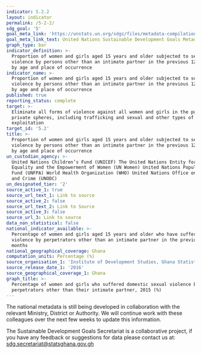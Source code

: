 ```yaml
---
indicator: 5.2.2
layout: indicator
permalink: /5-2-2/
sdg_goal: '5'
goal_meta_link: 'https://unstats.un.org/sdgs/files/metadata-compilation/Metadata-Goal-5.pdf'
goal_meta_link_text: United Nations Sustainable Development Goals Metadata (PDF 294 KB)
graph_type: bar
indicator_definition: >-
  Proportion of women and girls aged 15 years and older subjected to sexual
  violence by persons other than an intimate partner in the previous 12 months,
  by age and place of occurrence
indicator_name: >-
  Proportion of women and girls aged 15 years and older subjected to sexual
  violence by persons other than an intimate partner in the previous 12 months,
  by age and place of occurrence
published: true
reporting_status: complete
target: >-
  Eliminate all forms of violence against all women and girls in the public and
  private spheres, including trafficking and sexual and other types of
  exploitation
target_id: '5.2'
title: >-
  Proportion of women and girls aged 15 years and older subjected to sexual
  violence by persons other than an intimate partner in the previous 12 months,
  by age and place of occurrence
un_custodian_agency: >-
  United Nations Children’s Fund (UNICEF) The United Nations Entity for Gender
  Equality and the Empowerment of Women (UN Women) United Nations Population
  Fund (UNFPA) World Health Organization (WHO) United Nations Office on Drugs
  and Crime (UNODC)  
un_designated_tier: '2'
source_active_1: true
source_url_text_1: Link to source
source_active_2: false
source_url_text_2: Link to Source
source_active_3: false
source_url_3: Link to source
data_non_statistical: false
national_indicator_available: >-
  Percentage of women and girls aged 15 years and older who have suffered sexual
  violence by perpetrators other than an intimate partner in the previous 12
  months 
national_geographical_coverage: Ghana
computation_units: Percentage (%)
source_organisation_1: 'Institute of Development Studies, Ghana Statistical Service and associates'
source_release_date_1: '2016'
source_geographical_coverage_1: Ghana
graph_title: >-
  Percentage of women and girls who suffered domestic sexual violence by
  perpetrators other than their intimate partner, 2015 (%)
---
```

The national metadata is still being developed in collaboration with the relevant Ministry, District or Authority.  We will continue work with these colleagues over the next few weeks to update this information.

The Sustainable Development Goals Secretariat is a collaborative project, if you have any feedback or suggestions for data please contact us at: sdg.secretariat@statsghana.gov.gh
